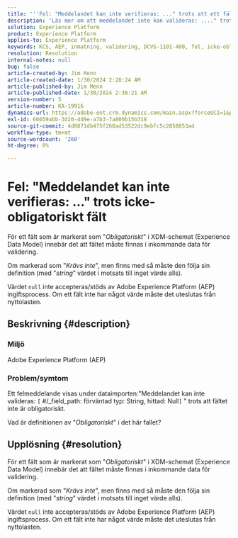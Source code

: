 ```yaml
---
title: '''Fel: "Meddelandet kan inte verifieras: ..." trots att ett fält inte är obligatoriskt'
description: 'Läs mer om att meddelandet inte kan valideras: ...." trots ett icke obligatoriskt fältfel i Adobe Experience Platform.'
solution: Experience Platform
product: Experience Platform
applies-to: Experience Platform
keywords: KCS, AEP, inmatning, validering, DCVS-1101-400, fel, icke-obligatoriskt fält, meddelandet kan inte valideras, frågor och svar, Adobe Experience Platform
resolution: Resolution
internal-notes: null
bug: false
article-created-by: Jim Menn
article-created-date: 1/30/2024 2:28:24 AM
article-published-by: Jim Menn
article-published-date: 1/30/2024 2:36:21 AM
version-number: 5
article-number: KA-19916
dynamics-url: https://adobe-ent.crm.dynamics.com/main.aspx?forceUCI=1&pagetype=entityrecord&etn=knowledgearticle&id=c08bfe39-17bf-ee11-9079-6045bd006268
exl-id: 66659abb-3d20-4d9e-a7b3-7a800b15b318
source-git-commit: 4d8871db475f268ad53522dc9ebfc5c2850853ad
workflow-type: tm+mt
source-wordcount: '260'
ht-degree: 0%

---
```


# Fel: &quot;Meddelandet kan inte verifieras: ...&quot; trots icke-obligatoriskt fält


För ett fält som är markerat som &quot;*Obligatoriskt*&quot; i XDM-schemat (Experience Data Model) innebär det att fältet måste finnas i inkommande data för validering.

Om markerad som &quot;*Krävs inte*&quot;, men finns med så måste den följa sin definition (med &quot;*string*&quot;<b> </b>värdet i motsats till inget värde alls).

Värdet `null` inte accepteras/stöds av Adobe Experience Platform (AEP) ingiftsprocess. Om ett fält inte har något värde måste det uteslutas från nyttolasten.

## Beskrivning {#description}


### <b>Miljö</b>

Adobe Experience Platform (AEP)



### <b>Problem/symtom</b>

Ett felmeddelande visas under dataimporten:&quot;Meddelandet kan inte valideras: `[` #/_field_path: förväntad typ: String, hittad: Null`]` &quot; trots att fältet inte är obligatoriskt.

Vad är definitionen av &quot;*Obligatoriskt*&quot; i det här fallet?


## Upplösning {#resolution}


För ett fält som är markerat som &quot;*Obligatoriskt*&quot; i XDM-schemat (Experience Data Model) innebär det att fältet måste finnas i inkommande data för validering.

Om markerad som &quot;*Krävs inte*&quot;, men finns med så måste den följa sin definition (med &quot;*string*&quot;<b> </b>värdet i motsats till inget värde alls).

Värdet `null` inte accepteras/stöds av Adobe Experience Platform (AEP) ingiftsprocess. Om ett fält inte har något värde måste det uteslutas från nyttolasten.
